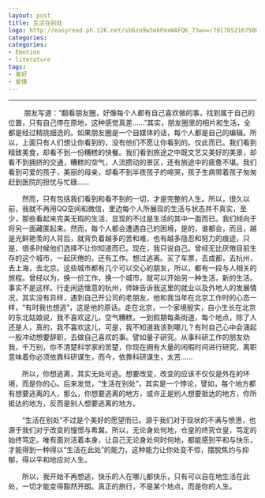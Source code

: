 ```yaml
---
layout: post
title: 生活在别处
logo: http://easyread.ph.126.net/sb6zo9w3ekPmxWAFQK_73w==/7917052167500925389.jpg
categories:
categories:
- Emotion
- literature
tags:
- 美好
- 爱情
---
```

---


　　     朋友写道：“翻看朋友圈，好像每个人都有自己喜欢做的事，找到属于自己的位置，只有自己停在原地，这种感觉真差……”其实，朋友圈里的相片和生活，全都是经过精挑细选的。如果朋友圈是一个自媒体的话，每个人都是自己的编辑。所以，上面只有人们想让你看到的，没有他们不愿让你看到的。仅此而已。我们看到精致美食，却看不到一份糟糕的快餐。我们看到旅途之中既文艺又美好的美景，却看不到拥挤的交通，糟糕的空气，人流攒动的景区，还有旅途中的疲惫不堪。我们看到可爱的孩子，美丽的母亲，却看不到半夜孩子的啼哭，孩子生病带着孩子匆匆赶到医院的担忧与忙碌……








　　然而，只有包括我们看到和看不到的一切，才是完整的人生。所以，很久以前，我就不再用QQ空间和微信，里边每个人所展现的生活与状态并不真实，至少，那些看起来完美无瑕的生活，显现的不过是生活的其中一面而已。我们倾向于将另一面藏匿起来。然而，每个人都会遭遇自己的困境，是的，谁都会，而且，越是光鲜艳羡的人背后，就背负着越多的苦和难，也有越多隐忍和努力的痕迹，只是，很多时候他们选择不让你知道而已。现在，我只说自己。曾经无比厌倦目前生存的这个城市，一起厌倦的，还有工作。想过逃离。买了车票，去成都，去杭州，去上海，去北京。这些城市都有几个可以交心的朋友，所以，都有一段与人相关的旅程。曾经以为，换一份工作，换一个城市，就可以开始另一种生活，新的生活。事实不是这样。行走闲适惬意的杭州，师妹告诉我这里的就业以及外地人的发展情况，其实没有异样，遇到自己开公司的老朋友，他和我当年在北京工作时的心态一样，“有时我也想逃”，这是他的原话。走在北京，一个家境殷实，自小生长在北京的东北姑娘说，我不喜欢这儿，空气糟糕，一到假期每条街道，每个地点，除了人还是人，真的，我不喜欢这儿，可是，我不知道我该到哪儿？有时自己心中会涌起一股冲动想要辞职，去做自己喜欢的事。譬如量子研究。从事科研工作的朋友劝我，千万别，你不清楚科学家的苦楚，你现在拥有大量的闲暇时间进行研究，离职意味着你必须依靠科研谋生，而今，依靠科研谋生，太苦……

　　所以，你想逃离，其实无处可逃。想要改变，改变的应该不仅仅是外在的环境，而是你的心。后来发觉，“生活在别处”，其实是一个悖论，譬如，每个地方都有想要逃离的人，那么，你想要逃离的地方，或许正是别人想要抵达的地方，你所抵达的地方，反而是别人想要逃离的地方。

　　“生活在别处”不过是个美好的愿望而已。源于我们对于现状的不满与愤懑，也源于我们对于改变的憧憬与希冀。所以，无论身处何地，仓皇的终究仓皇，笃定的始终笃定。唯有面对活着本身，让自己无论身处何时何地，都能感到平和与快乐，才能得到一种得以“生活在此处”的能力，这种能力让你处变不惊，摆脱焦灼与抑郁，得以平和地应对人生。

　　所以，我开始不再想逃，快乐的人在哪儿都快乐，只有可以自在地生活在此处，一切才能变得豁然开朗。真正的旅行，不是某个地点，而是你的人生。


